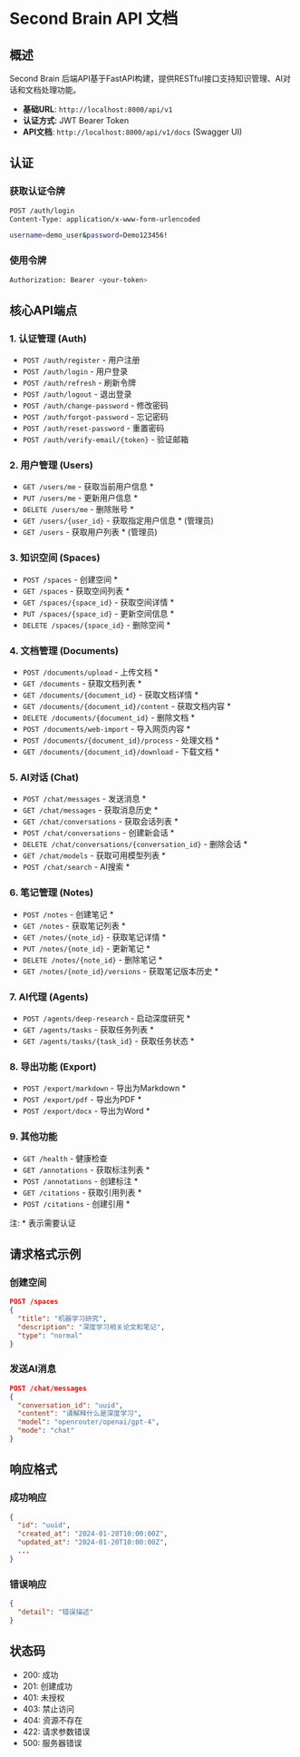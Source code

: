 # Second Brain API 文档

## 概述

Second Brain 后端API基于FastAPI构建，提供RESTful接口支持知识管理、AI对话和文档处理功能。

- **基础URL**: `http://localhost:8000/api/v1`
- **认证方式**: JWT Bearer Token
- **API文档**: `http://localhost:8000/api/v1/docs` (Swagger UI)

## 认证

### 获取认证令牌
```bash
POST /auth/login
Content-Type: application/x-www-form-urlencoded

username=demo_user&password=Demo123456!
```

### 使用令牌
```bash
Authorization: Bearer <your-token>
```

## 核心API端点

### 1. 认证管理 (Auth)
- `POST /auth/register` - 用户注册
- `POST /auth/login` - 用户登录
- `POST /auth/refresh` - 刷新令牌
- `POST /auth/logout` - 退出登录
- `POST /auth/change-password` - 修改密码
- `POST /auth/forgot-password` - 忘记密码
- `POST /auth/reset-password` - 重置密码
- `POST /auth/verify-email/{token}` - 验证邮箱

### 2. 用户管理 (Users)
- `GET /users/me` - 获取当前用户信息 *
- `PUT /users/me` - 更新用户信息 *
- `DELETE /users/me` - 删除账号 *
- `GET /users/{user_id}` - 获取指定用户信息 * (管理员)
- `GET /users` - 获取用户列表 * (管理员)

### 3. 知识空间 (Spaces)
- `POST /spaces` - 创建空间 *
- `GET /spaces` - 获取空间列表 *
- `GET /spaces/{space_id}` - 获取空间详情 *
- `PUT /spaces/{space_id}` - 更新空间信息 *
- `DELETE /spaces/{space_id}` - 删除空间 *

### 4. 文档管理 (Documents)
- `POST /documents/upload` - 上传文档 *
- `GET /documents` - 获取文档列表 *
- `GET /documents/{document_id}` - 获取文档详情 *
- `GET /documents/{document_id}/content` - 获取文档内容 *
- `DELETE /documents/{document_id}` - 删除文档 *
- `POST /documents/web-import` - 导入网页内容 *
- `POST /documents/{document_id}/process` - 处理文档 *
- `GET /documents/{document_id}/download` - 下载文档 *

### 5. AI对话 (Chat)
- `POST /chat/messages` - 发送消息 *
- `GET /chat/messages` - 获取消息历史 *
- `GET /chat/conversations` - 获取会话列表 *
- `POST /chat/conversations` - 创建新会话 *
- `DELETE /chat/conversations/{conversation_id}` - 删除会话 *
- `GET /chat/models` - 获取可用模型列表 *
- `POST /chat/search` - AI搜索 *

### 6. 笔记管理 (Notes)
- `POST /notes` - 创建笔记 *
- `GET /notes` - 获取笔记列表 *
- `GET /notes/{note_id}` - 获取笔记详情 *
- `PUT /notes/{note_id}` - 更新笔记 *
- `DELETE /notes/{note_id}` - 删除笔记 *
- `GET /notes/{note_id}/versions` - 获取笔记版本历史 *

### 7. AI代理 (Agents)
- `POST /agents/deep-research` - 启动深度研究 *
- `GET /agents/tasks` - 获取任务列表 *
- `GET /agents/tasks/{task_id}` - 获取任务状态 *

### 8. 导出功能 (Export)
- `POST /export/markdown` - 导出为Markdown *
- `POST /export/pdf` - 导出为PDF *
- `POST /export/docx` - 导出为Word *

### 9. 其他功能
- `GET /health` - 健康检查
- `GET /annotations` - 获取标注列表 *
- `POST /annotations` - 创建标注 *
- `GET /citations` - 获取引用列表 *
- `POST /citations` - 创建引用 *

注: * 表示需要认证

## 请求格式示例

### 创建空间
```json
POST /spaces
{
  "title": "机器学习研究",
  "description": "深度学习相关论文和笔记",
  "type": "normal"
}
```

### 发送AI消息
```json
POST /chat/messages
{
  "conversation_id": "uuid",
  "content": "请解释什么是深度学习",
  "model": "openrouter/openai/gpt-4",
  "mode": "chat"
}
```

## 响应格式

### 成功响应
```json
{
  "id": "uuid",
  "created_at": "2024-01-20T10:00:00Z",
  "updated_at": "2024-01-20T10:00:00Z",
  ...
}
```

### 错误响应
```json
{
  "detail": "错误描述"
}
```

## 状态码
- 200: 成功
- 201: 创建成功
- 401: 未授权
- 403: 禁止访问
- 404: 资源不存在
- 422: 请求参数错误
- 500: 服务器错误